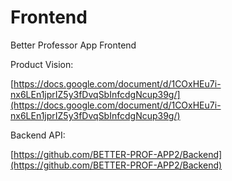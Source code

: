# Frontend

Better Professor App Frontend

Product Vision:

[https://docs.google.com/document/d/1COxHEu7i-nx6LEn1jprIZ5y3fDvqSbInfcdgNcup39g/](https://docs.google.com/document/d/1COxHEu7i-nx6LEn1jprIZ5y3fDvqSbInfcdgNcup39g/)

Backend API:

[https://github.com/BETTER-PROF-APP2/Backend](https://github.com/BETTER-PROF-APP2/Backend)
